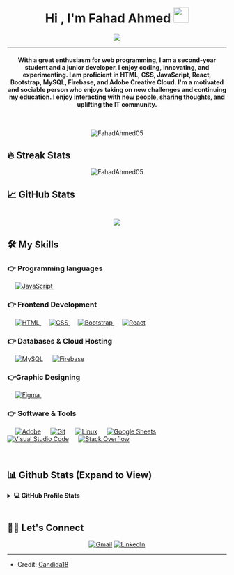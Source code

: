 
<h1 align="center">Hi , I'm Fahad Ahmed <img src="https://media.giphy.com/media/hvRJCLFzcasrR4ia7z/giphy.gif" width="35"></h1>
<p align="center">
  <a href="https://github.com/DenverCoder1/readme-typing-svg"><img src="https://readme-typing-svg.herokuapp.com?lines=Computer+Science+Student;Full+Stack+Web+Developer;Always%20learning%20new%20things&center=true&width=500&height=50"></a>
</p>
<hr/>
<h4 align="center">With a great enthusiasm for web programming, I am a second-year student and a junior developer. I enjoy coding, innovating, and experimenting. I am proficient in HTML, CSS, JavaScript, React, Bootstrap, MySQL, Firebase, and Adobe Creative Cloud. I'm a motivated and sociable person who enjoys taking on new challenges and continuing my education. I enjoy interacting with new people, sharing thoughts, and uplifting the IT community.</h4>
<br>
<p align="center"> <img src="https://komarev.com/ghpvc/?username=FahadAhmed05&label=Profile%20views&color=0e75b6&style=plastic" alt="FahadAhmed05" /> </p>

## 🔥 Streak Stats
<p align="center"><img src="https://github-readme-streak-stats.herokuapp.com/?user=FahadAhmed05&theme=algolia" alt="FahadAhmed05"  /></p>

## &#x1f4c8; GitHub Stats

<br>

<div align="center">
  <a href="https://github.com/fahadahmed05">
    <img src="https://github-readme-stats.vercel.app/api/top-langs/?username=fahadahmed05&css&title_color=ffffff&text_color=c9cacc&icon_color=4AB197&bg_color=1A2B34" />
  </a>
</div>


## 🛠️ My Skills

### 👉 Programming languages

<p align="left"> 
  &emsp; 
  <a href="https://developer.mozilla.org/en-US/docs/Web/JavaScript" target="_blank"> 
     <img alt="JavaScript" src="https://img.shields.io/badge/JavaScript%20-%23F7DF1E.svg?logo=javascript&logoColor=black">
   </a>
  &emsp;
</p>

### 👉 Frontend Development
<p align="left"> 
  &emsp; 
  <a href="https://www.w3.org/html/" target="_blank"> 
   <img alt="HTML" src="https://img.shields.io/badge/HTML5%20-%23E34F26.svg?logo=html5&logoColor=white">
  </a>   
  &emsp;
  <a href="https://www.w3schools.com/css/" target="_blank">
    <img alt="CSS" src="https://img.shields.io/badge/CSS%20-%231572B6.svg?logo=css3&logoColor=white">
  </a> 
   &emsp;
  <a href="https://getbootstrap.com" target="_blank"> 
    <img alt="Bootstrap" src="https://img.shields.io/badge/Bootstrap-%23563D7C.svg?style=flat&logo=bootstrap&logoColor=white"/>
  </a>
    &emsp;
  <a href="https://react.dev/">
    <img alt="React" src="https://img.shields.io/badge/React-gray?logo=react&style=flat"/>
  </a>
</p>

### 👉 Databases & Cloud Hosting
<p align="left">
  &emsp;
    <a href="https://www.mysql.com/"><img alt="MySQL" src="https://img.shields.io/badge/MySQL-%2300f.svg?style=flat&llogo=mysql&logoColor=white"></a>
  &emsp;
    <a href="https://firebase.google.com/"><img alt="Firebase" src ="https://img.shields.io/badge/Firebase-%23316192.svg?logo=firebase&logoColor=white"></a>
 </p>
  
### 👉Graphic Designing
<p align="left">
  &emsp;	
  <a href="#">
  	<img alt="Figma" src="https://img.shields.io/badge/Figma-purple?logo=figma&style=flat"/>
  </a>
    &emsp;
  <a href="#" >
    <img alt=""Adobe-xd src="https://img.shields.io/badge/Adobe%20XD-gray?logo=adobe-xd&style=flat"/>
  </a>
 </p>

 ### 👉 Software & Tools
 
<p>
  &emsp;
    <a href="#"><img alt="Adobe" src="https://img.shields.io/badge/Adobe%20-%23FF0000.svg?logo=adobe&logoColor=white"></a>
  &emsp;
    <a href="#"><img alt="Git" src="https://img.shields.io/badge/Git%20-%23F05033.svg?logo=git&logoColor=white"></a>
  &emsp;
    <a href="#"><img alt="Linux" src="https://img.shields.io/badge/Linux-FCC624?style=flat&logo=linux&logoColor=black"></a>
  &emsp;
    <a href="#"><img alt="Google Sheets" src="https://img.shields.io/badge/Google%20Sheets%20-%2334A853.svg?logo=google%20sheets&logoColor=white"></a>
  &emsp;
    <a href="#"><img alt="Visual Studio Code" src="https://img.shields.io/badge/Visual%20Studio%20Code-0078d7.svg?logo=visual-studio-code&logoColor=white"></a>
  &emsp;
    <a href="#"><img alt="Stack Overflow" src="https://img.shields.io/badge/-Stack%20Overflow-FE7A16?logo=stack-overflow&logoColor=white"></a>
  &emsp;
</p>

<br/>

## 📊 Github Stats (Expand to View) 


<details> 
  <summary><b>💻 GitHub Profile Stats</b></summary>
  <br/>
  <p align="center">
    <a href="https://github.com/anuraghazra/github-readme-stats"><img alt="Fahad's Github Stats" src="https://github-readme-stats.vercel.app/api?username=FahadAhmed05&show_icons=true&count_private=true&theme=algolia" height="192px"/></a>
<br/>
  &nbsp;
	  <img src="https://github-readme-stats.vercel.app/api/top-langs?username=FahadAhmed05&show_icons=true&locale=en&layout=compact&theme=algolia" alt="FahadAhmed05" height="192px"/>
  <br/>
  <b>Note:</b> Top languages is only a metric of the languages my public code consists of and doesn't reflect experience or skill level.
  </p>
</details>

<br/>

## 🙋‍♀️ Let's Connect
<p align="center">
	<a href="fahadahmed03211@gmail.com"><img src="https://img.icons8.com/bubbles/50/000000/gmail.png" alt="Gmail"/></a>
	<a href="https://www.linkedin.com/in/fahad-ahmed-546772261/"><img src="https://img.icons8.com/bubbles/50/000000/linkedin.png" alt="LinkedIn"/></a>
	
</p>

<hr/>

* Credit: [Candida18](https://github.com/Candida18)





